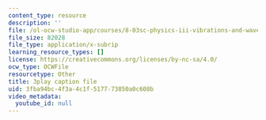 ```yaml
---
content_type: resource
description: ''
file: /ol-ocw-studio-app/courses/8-03sc-physics-iii-vibrations-and-waves-fall-2016/3fba94bc4f3a4c1f517773850a0c608b_TjxR7lAwWhI.srt
file_size: 82028
file_type: application/x-subrip
learning_resource_types: []
license: https://creativecommons.org/licenses/by-nc-sa/4.0/
ocw_type: OCWFile
resourcetype: Other
title: 3play caption file
uid: 3fba94bc-4f3a-4c1f-5177-73850a0c608b
video_metadata:
  youtube_id: null
---
```

